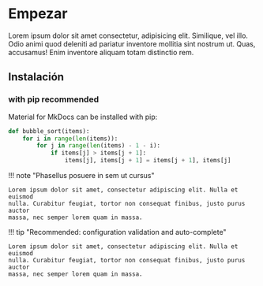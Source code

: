 # Empezar
Lorem ipsum dolor sit amet consectetur, adipisicing elit. Similique, vel illo. Odio animi quod deleniti ad pariatur inventore mollitia sint nostrum ut. Quas, accusamus! Enim inventore aliquam totam distinctio rem.

## Instalación
### with pip recommended
Material for MkDocs can be installed with pip:

``` py title="inicio.py"
def bubble_sort(items):
    for i in range(len(items)):
        for j in range(len(items) - 1 - i):
            if items[j] > items[j + 1]:
                items[j], items[j + 1] = items[j + 1], items[j]
```

!!! note "Phasellus posuere in sem ut cursus"

    Lorem ipsum dolor sit amet, consectetur adipiscing elit. Nulla et euismod
    nulla. Curabitur feugiat, tortor non consequat finibus, justo purus auctor
    massa, nec semper lorem quam in massa.


!!! tip "Recommended: configuration validation and auto-complete"

    Lorem ipsum dolor sit amet, consectetur adipiscing elit. Nulla et euismod
    nulla. Curabitur feugiat, tortor non consequat finibus, justo purus auctor
    massa, nec semper lorem quam in massa.
